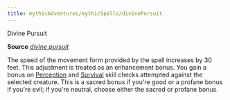 ```yaml
---
title: mythicAdventures/mythicSpells/divinePursuit
---
```

Divine Pursuit

**Source** [_divine pursuit_](ultimateMagic/spells/divinePursuit#_divine-pursuit)

The speed of the movement form provided by the spell increases by 30 feet. This adjustment is treated as an enhancement bonus. You gain a bonus on [Perception](skills/perception#_perception) and [Survival](skills/survival#_survival) skill checks attempted against the selected creature. This is a sacred bonus if you're good or a profane bonus if you're evil; if you're neutral, choose either the sacred or profane bonus.

